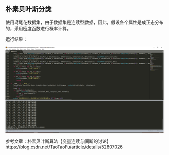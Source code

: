 朴素贝叶斯分类
------------
使用鸢尾花数据集，由于数据集是连续型数据，因此，假设各个属性是成正态分布的，采用密度函数进行概率计算。

运行结果：

![image](https://github.com/Chenghui123/DataMining_Homework/blob/master/NBayes_Iris/结果.png)

参考文章：朴素贝叶斯算法【变量连续与间断的讨论】https://blog.csdn.net/TaoTaoFu/article/details/52807026
